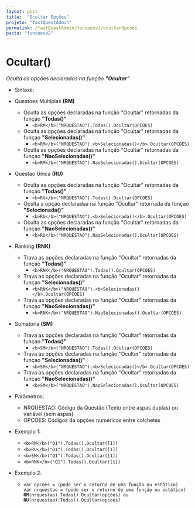```yaml
---
layout: post
title:  "Ocultar Opções"
projeto: "fastQuestAdmin"
permalink: /fastQuestAdmin/funcoesv2/ocultarOpcoes
pasta: "funcoesv2"
---
```


# Ocultar()
*Oculta as opções declaradas na função **"Ocultar"***

- Sintaxe:
- Questoes Multiplas **(RM)**
  - Oculta as opções declaradas na função "Ocultar" retornadas da funçao **"Todas()"**
    - `<b>RM</b>("NRQUESTAO").Todas().Ocultar(OPCOES)`
  - Oculta as opções declaradas na função "Ocultar" retornadas da funçao **"Selecionadas()"**
    - `<b>RM</b>("NRQUESTAO").<b>Selecionadas()</b>.Ocultar(OPCOES)`
  - Oculta as opções declaradas na função "Ocultar" retornadas da funçao **"NaoSelecionadas()"**
    - `<b>RM</b>("NRQUESTAO").NaoSelecionadas().Ocultar(OPCOES)`
- Questao Única **(RU)**
    - Oculta as opções declaradas na função "Ocultar" retornadas da funçao **"Todas()"**
      - `<b>RU</b>("NRQUESTAO").Todas().Ocultar(OPCOES)`
    - Oculta a opçao declaradaa na função "Ocultar" retornada da funçao **"Selecionada()"**
      - `<b>RU</b>("NRQUESTAO").<b>Selecionada()</b>.Ocultar(OPCOES)`
    - Oculta as opções declaradas na função "Ocultar" retornadas da funçao **"NaoSelecionadas()"**
      - `<b>RU</b>("NRQUESTAO").NaoSelecionadas().Ocultar(OPCOES)`
- Ranking **(RNK)**
  - Trava as opções declaradas na função "Ocultar" retornadas da funçao **"Todas()"**
    - `<b>RNK</b>("NRQUESTAO").Todas().Ocultar(OPCOES)`
  - Trava as opções declaradas na função "Ocultar" retornadas da funçao **"Selecionadas()"**
    - `<b>RNK</b>("NRQUESTAO").<b>Selecionadas()</b>.Ocultar(OPCOES)`
  - Trava as opções declaradas na função "Ocultar" retornadas da funçao **"NaoSelecionadas()"**
    - `<b>RNK</b>("NRQUESTAO").NaoSelecionadas().Ocultar(OPCOES)`
- Somatoria **(SM)**
  - Trava as opções declaradas na função "Ocultar" retornadas da funçao **"Todas()"**
    - `<b>SM</b>("NRQUESTAO").Todas().Ocultar(OPCOES)`
  - Trava as opções declaradas na função "Ocultar" retornadas da funçao **"Selecionadas()"**
    - `<b>SM</b>("NRQUESTAO").<b>Selecionadas()</b>.Ocultar(OPCOES)`
  - Trava as opções declaradas na função "Ocultar" retornadas da funçao **"NaoSelecionadas()"**
    - `<b>SM</b>("NRQUESTAO").NaoSelecionadas().Ocultar(OPCOES)`
  
- Parâmetros:
  - NRQUESTAO: Código da Questão (Texto entre aspas duplas) ou variável (sem aspas)
  - OPCOES: Códigos da opções numéricos entre colchetes
- Exemplo 1:
  - `<b>RM</b>("Q1").Todas().Ocultar([1])`
  - `<b>RU</b>("Q1").Todas().Ocultar([1])`
  - `<b>SM</b>("Q1").Todas().Ocultar([1])`
  - `<b>RNK</b>("Q1").Todas().Ocultar([1])`
- Exemplo 2:
    - <pre>
      <code>var opcoes = (pode ser o retorno de uma função ou estático)
      var nrquestao = (pode ser o retorno de uma função ou estático)
      <b>RM</b>(nrquestao).Todas().Ocultar(opções) ou <b>RU</b>(nrquestao).Todas().Ocultar(opcoes)</code>
      </pre>
